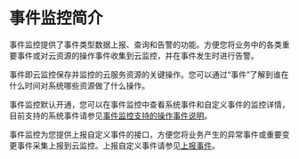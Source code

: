 # 事件监控简介<a name="ZH-CN_TOPIC_0109974074"></a>

事件监控提供了事件类型数据上报、查询和告警的功能。方便您将业务中的各类重要事件或对云资源的操作事件收集到云监控，并在事件发生时进行告警。

事件即云监控保存并监控的云服务资源的关键操作。您可以通过“事件”了解到谁在什么时间对系统哪些资源做了什么操作。

事件监控默认开通，您可以在事件监控中查看系统事件和自定义事件的监控详情，目前支持的系统事件请参见[事件监控支持的操作事件说明](事件监控支持的操作事件说明.md)。

事件监控为您提供上报自定义事件的接口，方便您将业务产生的异常事件或重要变更事件采集上报到云监控。上报自定义事件请参见[上报事件](https://support.huaweicloud.com/api-ces/zh-cn_topic_0109034020.html)。

